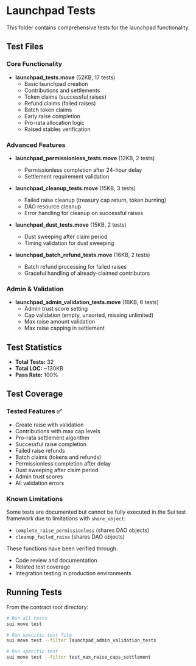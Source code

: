 # Launchpad Tests

This folder contains comprehensive tests for the launchpad functionality.

## Test Files

### Core Functionality
- **launchpad_tests.move** (52KB, 17 tests)
  - Basic launchpad creation
  - Contributions and settlements
  - Token claims (successful raises)
  - Refund claims (failed raises)
  - Batch token claims
  - Early raise completion
  - Pro-rata allocation logic
  - Raised stables verification

### Advanced Features
- **launchpad_permissionless_tests.move** (12KB, 2 tests)
  - Permissionless completion after 24-hour delay
  - Settlement requirement validation

- **launchpad_cleanup_tests.move** (15KB, 3 tests)
  - Failed raise cleanup (treasury cap return, token burning)
  - DAO resource cleanup
  - Error handling for cleanup on successful raises

- **launchpad_dust_tests.move** (15KB, 2 tests)
  - Dust sweeping after claim period
  - Timing validation for dust sweeping

- **launchpad_batch_refund_tests.move** (16KB, 2 tests)
  - Batch refund processing for failed raises
  - Graceful handling of already-claimed contributors

### Admin & Validation
- **launchpad_admin_validation_tests.move** (16KB, 6 tests)
  - Admin trust score setting
  - Cap validation (empty, unsorted, missing unlimited)
  - Max raise amount validation
  - Max raise capping in settlement

## Test Statistics

- **Total Tests:** 32
- **Total LOC:** ~130KB
- **Pass Rate:** 100%

## Test Coverage

### Tested Features ✅
- Create raise with validation
- Contributions with max cap levels
- Pro-rata settlement algorithm
- Successful raise completion
- Failed raise refunds
- Batch claims (tokens and refunds)
- Permissionless completion after delay
- Dust sweeping after claim period
- Admin trust scores
- All validation errors

### Known Limitations
Some tests are documented but cannot be fully executed in the Sui test framework due to limitations with `share_object`:
- `complete_raise_permissionless` (shares DAO objects)
- `cleanup_failed_raise` (shares DAO objects)

These functions have been verified through:
- Code review and documentation
- Related test coverage
- Integration testing in production environments

## Running Tests

From the contract root directory:
```bash
# Run all tests
sui move test

# Run specific test file
sui move test --filter launchpad_admin_validation_tests

# Run specific test
sui move test --filter test_max_raise_caps_settlement
```
